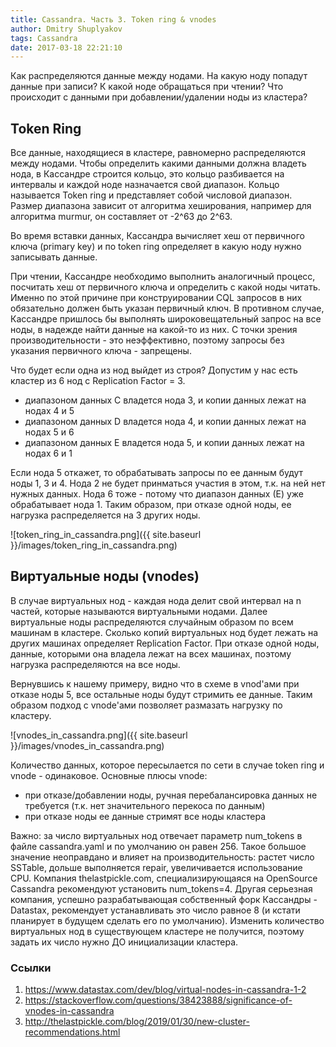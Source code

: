 ```yaml
---
title: Cassandra. Часть 3. Token ring & vnodes
author: Dmitry Shuplyakov
tags: Cassandra
date: 2017-03-18 22:21:10
---
```

Как распределяются данные между нодами. На какую ноду попадут данные при записи? К какой ноде обращаться при чтении? Что происходит с данными при добавлении/удалении ноды из кластера?

<!-- more -->

## Token Ring
Все данные, находящиеся в кластере, равномерно распределяются между нодами. Чтобы определить какими данными должна владеть нода, в Кассандре строится кольцо, это кольцо разбивается на интервалы и каждой ноде назначается свой диапазон. Кольцо называется Token ring и представляет собой числовой диапазон. Размер диапазона зависит от алгоритма хеширования, например для алгоритма murmur, он составляет от -2^63 до 2^63.

Во время вставки данных, Кассандра вычисляет хеш от первичного ключа (primary key) и по token ring определяет в какую ноду нужно записывать данные. 

При чтении, Кассандре необходимо выполнить аналогичный процесс, посчитать хеш от первичного ключа и определить с какой ноды читать. Именно по этой причине при конструировании CQL запросов в них обязательно должен быть указан первичный ключ. В противном случае, Кассандре пришлось бы выполнять широковещательный запрос на все ноды, в надежде найти данные на какой-то из них. С точки зрения производительности - это неэффективно, поэтому запросы без указания первичного ключа - запрещены. 

Что будет если одна из нод выйдет из строя? Допустим у нас есть кластер из 6 нод с Replication Factor = 3. 
 - диапазоном данных С владется нода 3, и копии данных лежат на нодах 4 и 5
 - диапазоном данных D владется нода 4, и копии данных лежат на нодах 5 и 6
 - диапазоном данных E владется нода 5, и копии данных лежат на нодах 6 и 1
 
 Если нода 5 откажет, то обрабатывать запросы по ее данным будут ноды 1, 3 и 4. Нода 2 не будет принматься участия в этом, т.к. на ней нет нужных данных. Нода 6 тоже - потому что диапазон данных (Е) уже обрабатывает нода 1. Таким образом, при отказе одной ноды, ее нагрузка распределяется на 3 других ноды. 

![token_ring_in_cassandra.png]({{ site.baseurl }}/images/token_ring_in_cassandra.png)

## Виртуальные ноды (vnodes)

В случае виртуальных нод - каждая нода делит свой интервал на n частей, которые называются виртуальными нодами. Далее виртуальные ноды распределяются случайным образом по всем машинам в кластере. Сколько копий виртуальных нод будет лежать на других машинах определяет Replication Factor. При отказе одной ноды, данные, которыми она владела лежат на всех машинах, поэтому нагрузка распределяются на все ноды. 

Вернувшись к нашему примеру, видно что в схеме в vnod'ами при отказе ноды 5, все остальные ноды будут стримить ее данные. Таким образом подход с vnode'ами позволяет размазать нагрузку по кластеру.

![vnodes_in_cassandra.png]({{ site.baseurl }}/images/vnodes_in_cassandra.png)

Количество данных, которое пересылается по сети в случае token ring  и vnode - одинаковое. 
Основные плюсы vnode:
- при отказе/добавлении ноды, ручная перебалансировка данных не требуется (т.к. нет значительного перекоса по данным)
- при отказе ноды ее данные стримят все ноды кластера

Важно: за число виртуальных нод отвечает параметр num_tokens в файле cassandra.yaml и по умолчанию он равен 256. Такое большое значение неоправдано и влияет на производительность:  растет число SSTable,  дольше выполняется repair, увеличивается использование CPU. Компания thelastpickle.com, специализирующаяся на OpenSource Cassandra рекомендуют установить num_tokens=4. Другая серьезная компания, успешно разрабатывающая собственный форк Кассандры - Datastax, рекомендует устанавливать это число равное 8 (и кстати планирует в будущем сделать его по умолчанию). Изменить количество виртуальных нод в существующем кластере не получится, поэтому задать их число нужно ДО инициализации кластера.

### Ссылки
1. https://www.datastax.com/dev/blog/virtual-nodes-in-cassandra-1-2
2. https://stackoverflow.com/questions/38423888/significance-of-vnodes-in-cassandra
3. http://thelastpickle.com/blog/2019/01/30/new-cluster-recommendations.html
